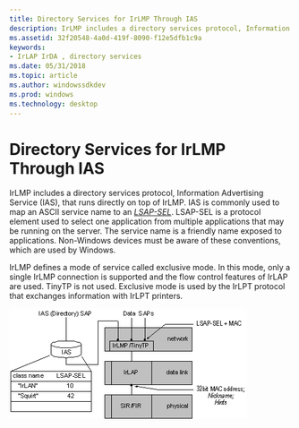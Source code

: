 ```yaml
---
title: Directory Services for IrLMP Through IAS
description: IrLMP includes a directory services protocol, Information Advertising Service (IAS), that runs directly on top of IrLMP.
ms.assetid: 32f20548-4a0d-419f-8090-f12e5dfb1c9a
keywords:
- IrLAP IrDA , directory services
ms.date: 05/31/2018
ms.topic: article
ms.author: windowssdkdev
ms.prod: windows
ms.technology: desktop
---
```


# Directory Services for IrLMP Through IAS

IrLMP includes a directory services protocol, Information Advertising Service (IAS), that runs directly on top of IrLMP. IAS is commonly used to map an ASCII service name to an [*LSAP-SEL*](l-gly.md#-irda-lsap-sel-gly). LSAP-SEL is a protocol element used to select one application from multiple applications that may be running on the server. The service name is a friendly name exposed to applications. Non-Windows devices must be aware of these conventions, which are used by Windows.

IrLMP defines a mode of service called exclusive mode. In this mode, only a single IrLMP connection is supported and the flow control features of IrLAP are used. TinyTP is not used. Exclusive mode is used by the IrLPT protocol that exchanges information with IrLPT printers.

![core irda protocols](images/irdap001.png)

 

 




